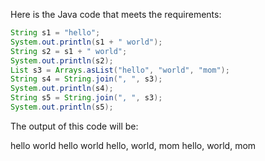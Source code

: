 Here is the Java code that meets the requirements:
```java
String s1 = "hello";
System.out.println(s1 + " world");
String s2 = s1 + " world";
System.out.println(s2);
List s3 = Arrays.asList("hello", "world", "mom");
String s4 = String.join(", ", s3);
System.out.println(s4);
String s5 = String.join(", ", s3);
System.out.println(s5);
``` 
The output of this code will be:

hello world
hello world
hello, world, mom
hello, world, mom

